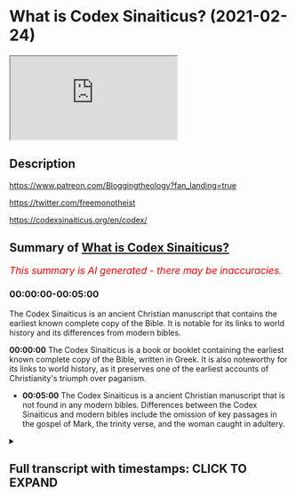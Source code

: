 # What is Codex Sinaiticus? (2021-02-24)

<iframe loading='lazy' allow='autoplay' src='https://www.youtube.com/embed/AWyVj0R2jhU'></iframe>

## Description

https://www.patreon.com/Bloggingtheology?fan_landing=true

https://twitter.com/freemonotheist

https://codexsinaiticus.org/en/codex/

## Summary of [What is Codex Sinaiticus?](https://www.youtube.com/watch?v=AWyVj0R2jhU)


*<span style="color:red; font-size:125%">This summary is AI generated - there may be inaccuracies</span>. [](/)*

### <a onclick="modifyYTiframeseektime('0')">00:00:00-00:05:00</a>

The Codex Sinaiticus is an ancient Christian manuscript that contains the earliest known complete copy of the Bible. It is notable for its links to world history and its differences from modern bibles.

**<a onclick="modifyYTiframeseektime('0')">00:00:00</a>** The Codex Sinaiticus is a book or booklet containing the earliest known complete copy of the Bible, written in Greek. It is also noteworthy for its links to world history, as it preserves one of the earliest accounts of Christianity's triumph over paganism.
* **<a onclick="modifyYTiframeseektime('300')">00:05:00</a>** The Codex Sinaiticus is a ancient Christian manuscript that is not found in any modern bibles. Differences between the Codex Sinaiticus and modern bibles include the omission of key passages in the gospel of Mark, the trinity verse, and the woman caught in adultery.

<details><summary><h2>Full transcript with timestamps: CLICK TO EXPAND</h2></summary>

<a onclick="modifyYTiframeseektime('1')">0:00:01</a> what is the codex sinaiticus  
<a onclick="modifyYTiframeseektime('3')">0:00:03</a> and why does it matter to us today i  
<a onclick="modifyYTiframeseektime('6')">0:00:06</a> think it matters  
<a onclick="modifyYTiframeseektime('7')">0:00:07</a> for two really important reasons which  
<a onclick="modifyYTiframeseektime('9')">0:00:09</a> i'll come to  
<a onclick="modifyYTiframeseektime('10')">0:00:10</a> shortly but firstly what is it what is  
<a onclick="modifyYTiframeseektime('13')">0:00:13</a> the codex sinaiticus  
<a onclick="modifyYTiframeseektime('15')">0:00:15</a> to answer that question i'm going to  
<a onclick="modifyYTiframeseektime('17')">0:00:17</a> read from  
<a onclick="modifyYTiframeseektime('18')">0:00:18</a> in a monastery library preserving codex  
<a onclick="modifyYTiframeseektime('20')">0:00:20</a> sinaiticus and the greek  
<a onclick="modifyYTiframeseektime('22')">0:00:22</a> written heritage this is a  
<a onclick="modifyYTiframeseektime('25')">0:00:25</a> book or booklet produced by the british  
<a onclick="modifyYTiframeseektime('27')">0:00:27</a> library  
<a onclick="modifyYTiframeseektime('28')">0:00:28</a> here in london about a mile and a half  
<a onclick="modifyYTiframeseektime('30')">0:00:30</a> from where i am sitting  
<a onclick="modifyYTiframeseektime('32')">0:00:32</a> and they house they store and preserve  
<a onclick="modifyYTiframeseektime('34')">0:00:34</a> the codex sinaiticus it's usually on  
<a onclick="modifyYTiframeseektime('36')">0:00:36</a> display i've seen it many times  
<a onclick="modifyYTiframeseektime('38')">0:00:38</a> unfortunately the moment it's closed  
<a onclick="modifyYTiframeseektime('40')">0:00:40</a> like so many other things  
<a onclick="modifyYTiframeseektime('42')">0:00:42</a> but i hope one day it'll be open and we  
<a onclick="modifyYTiframeseektime('43')">0:00:43</a> can see it again there is a website  
<a onclick="modifyYTiframeseektime('46')">0:00:46</a> dedicated to this text the codex  
<a onclick="modifyYTiframeseektime('48')">0:00:48</a> sinaiticus  
<a onclick="modifyYTiframeseektime('50')">0:00:50</a> produced by the british library and i'll  
<a onclick="modifyYTiframeseektime('51')">0:00:51</a> link to it in the description  
<a onclick="modifyYTiframeseektime('53')">0:00:53</a> below so firstly what is it well  
<a onclick="modifyYTiframeseektime('56')">0:00:56</a> the codex sinaiticus is a treasure  
<a onclick="modifyYTiframeseektime('59')">0:00:59</a> beyond price often described in  
<a onclick="modifyYTiframeseektime('62')">0:01:02</a> superlatives  
<a onclick="modifyYTiframeseektime('64')">0:01:04</a> this handwritten book is hard to  
<a onclick="modifyYTiframeseektime('67')">0:01:07</a> overestimate for its deep and continuing  
<a onclick="modifyYTiframeseektime('69')">0:01:09</a> significance  
<a onclick="modifyYTiframeseektime('71')">0:01:11</a> for many scholars it is the preeminent  
<a onclick="modifyYTiframeseektime('73')">0:01:13</a> christian bible  
<a onclick="modifyYTiframeseektime('75')">0:01:15</a> known to them as aleph that's the first  
<a onclick="modifyYTiframeseektime('77')">0:01:17</a> letter of the hebrew alphabet  
<a onclick="modifyYTiframeseektime('79')">0:01:19</a> or number one amongst christians  
<a onclick="modifyYTiframeseektime('82')">0:01:22</a> worldwide it is renowned for containing  
<a onclick="modifyYTiframeseektime('85')">0:01:25</a> the earliest complete copy of the bible  
<a onclick="modifyYTiframeseektime('88')">0:01:28</a> of the new testament so this is uh not  
<a onclick="modifyYTiframeseektime('91')">0:01:31</a> the original this is a  
<a onclick="modifyYTiframeseektime('92')">0:01:32</a> copy but it's the very very earliest  
<a onclick="modifyYTiframeseektime('94')">0:01:34</a> that we have  
<a onclick="modifyYTiframeseektime('96')">0:01:36</a> arguably it is also the earliest  
<a onclick="modifyYTiframeseektime('98')">0:01:38</a> christian  
<a onclick="modifyYTiframeseektime('99')">0:01:39</a> bible the ultimate antecedent of all  
<a onclick="modifyYTiframeseektime('102')">0:01:42</a> printed editions of the bible in  
<a onclick="modifyYTiframeseektime('105')">0:01:45</a> whatever language  
<a onclick="modifyYTiframeseektime('106')">0:01:46</a> anywhere in the world as one of the  
<a onclick="modifyYTiframeseektime('109')">0:01:49</a> earliest  
<a onclick="modifyYTiframeseektime('109')">0:01:49</a> luxury codices that's bound books  
<a onclick="modifyYTiframeseektime('113')">0:01:53</a> codices is plural for books codex is  
<a onclick="modifyYTiframeseektime('116')">0:01:56</a> singular  
<a onclick="modifyYTiframeseektime('117')">0:01:57</a> for book uh it's one of the earliest to  
<a onclick="modifyYTiframeseektime('119')">0:01:59</a> survive  
<a onclick="modifyYTiframeseektime('120')">0:02:00</a> from history in the ancient world the  
<a onclick="modifyYTiframeseektime('122')">0:02:02</a> codex  
<a onclick="modifyYTiframeseektime('123')">0:02:03</a> forms one of the most important  
<a onclick="modifyYTiframeseektime('125')">0:02:05</a> landmarks in the history  
<a onclick="modifyYTiframeseektime('127')">0:02:07</a> of the book what is more is pages offer  
<a onclick="modifyYTiframeseektime('130')">0:02:10</a> some of the most direct links with a  
<a onclick="modifyYTiframeseektime('133')">0:02:13</a> crucial turning point in world history  
<a onclick="modifyYTiframeseektime('135')">0:02:15</a> the triumph of the emperor constantine  
<a onclick="modifyYTiframeseektime('138')">0:02:18</a> the great  
<a onclick="modifyYTiframeseektime('139')">0:02:19</a> at the battle of the milvian bridge in  
<a onclick="modifyYTiframeseektime('141')">0:02:21</a> ad312  
<a onclick="modifyYTiframeseektime('143')">0:02:23</a> and the edict of milan in ad  
<a onclick="modifyYTiframeseektime('146')">0:02:26</a> 313 in which constantine formally  
<a onclick="modifyYTiframeseektime('149')">0:02:29</a> recognized christianity  
<a onclick="modifyYTiframeseektime('151')">0:02:31</a> and urged tolerance rather than  
<a onclick="modifyYTiframeseektime('153')">0:02:33</a> persecution of christians  
<a onclick="modifyYTiframeseektime('156')">0:02:36</a> bridging more than 1 600 years  
<a onclick="modifyYTiframeseektime('159')">0:02:39</a> codex sinaiticus is a vivid testament  
<a onclick="modifyYTiframeseektime('162')">0:02:42</a> to human invention and spiritual  
<a onclick="modifyYTiframeseektime('165')">0:02:45</a> inspiration  
<a onclick="modifyYTiframeseektime('167')">0:02:47</a> now one of the reasons it's called the  
<a onclick="modifyYTiframeseektime('169')">0:02:49</a> codex finite  
<a onclick="modifyYTiframeseektime('170')">0:02:50</a> vatic sinaiticus i should say is because  
<a onclick="modifyYTiframeseektime('173')">0:02:53</a> of where  
<a onclick="modifyYTiframeseektime('174')">0:02:54</a> it was found in the monastery of saint  
<a onclick="modifyYTiframeseektime('176')">0:02:56</a> catherine  
<a onclick="modifyYTiframeseektime('177')">0:02:57</a> on mount sinai now that's in egypt  
<a onclick="modifyYTiframeseektime('181')">0:03:01</a> and reputedly the place where moses  
<a onclick="modifyYTiframeseektime('184')">0:03:04</a> according to the book of exodus in the  
<a onclick="modifyYTiframeseektime('186')">0:03:06</a> bible received  
<a onclick="modifyYTiframeseektime('188')">0:03:08</a> revelation from god the torah and had  
<a onclick="modifyYTiframeseektime('190')">0:03:10</a> that encounter  
<a onclick="modifyYTiframeseektime('191')">0:03:11</a> with god and that's why the monastery  
<a onclick="modifyYTiframeseektime('193')">0:03:13</a> was built there probably in the early  
<a onclick="modifyYTiframeseektime('195')">0:03:15</a> 4th century to  
<a onclick="modifyYTiframeseektime('197')">0:03:17</a> commemorate that extraordinary event  
<a onclick="modifyYTiframeseektime('201')">0:03:21</a> as it survives today the codex  
<a onclick="modifyYTiframeseektime('203')">0:03:23</a> sinaiticus  
<a onclick="modifyYTiframeseektime('204')">0:03:24</a> comprises just over 400 large leaves  
<a onclick="modifyYTiframeseektime('208')">0:03:28</a> of prepared animal skin in calf so  
<a onclick="modifyYTiframeseektime('211')">0:03:31</a> the book is made about animal skin  
<a onclick="modifyYTiframeseektime('214')">0:03:34</a> on the parchment leaves is written about  
<a onclick="modifyYTiframeseektime('217')">0:03:37</a> half of the old testament  
<a onclick="modifyYTiframeseektime('219')">0:03:39</a> and apocrypha the whole of the new  
<a onclick="modifyYTiframeseektime('222')">0:03:42</a> testament  
<a onclick="modifyYTiframeseektime('223')">0:03:43</a> and two early christian texts not found  
<a onclick="modifyYTiframeseektime('226')">0:03:46</a> in modern bibles an epistle  
<a onclick="modifyYTiframeseektime('229')">0:03:49</a> described ascribed to the apostle  
<a onclick="modifyYTiframeseektime('232')">0:03:52</a> barnabas and the shepherd by the early  
<a onclick="modifyYTiframeseektime('236')">0:03:56</a> 2nd century  
<a onclick="modifyYTiframeseektime('237')">0:03:57</a> roman writer hermas now  
<a onclick="modifyYTiframeseektime('240')">0:04:00</a> there's a bit of confusion here  
<a onclick="modifyYTiframeseektime('241')">0:04:01</a> potentially because  
<a onclick="modifyYTiframeseektime('243')">0:04:03</a> many people have heard of something  
<a onclick="modifyYTiframeseektime('244')">0:04:04</a> called the gospel of barnabas and some  
<a onclick="modifyYTiframeseektime('246')">0:04:06</a> muslims think that this is  
<a onclick="modifyYTiframeseektime('248')">0:04:08</a> uh an authentic text going back to the  
<a onclick="modifyYTiframeseektime('251')">0:04:11</a> apostle barnabas  
<a onclick="modifyYTiframeseektime('252')">0:04:12</a> well i'm afraid um every scholar in the  
<a onclick="modifyYTiframeseektime('255')">0:04:15</a> world who's ever looked at this  
<a onclick="modifyYTiframeseektime('257')">0:04:17</a> considers the gospel of barnabas that we  
<a onclick="modifyYTiframeseektime('259')">0:04:19</a> have  
<a onclick="modifyYTiframeseektime('260')">0:04:20</a> access to today to be a renaissance  
<a onclick="modifyYTiframeseektime('262')">0:04:22</a> forgery  
<a onclick="modifyYTiframeseektime('263')">0:04:23</a> it doesn't go back to the first century  
<a onclick="modifyYTiframeseektime('265')">0:04:25</a> barnabas being of course  
<a onclick="modifyYTiframeseektime('266')">0:04:26</a> a companion of paul who we had a big  
<a onclick="modifyYTiframeseektime('268')">0:04:28</a> falling out with that's another story  
<a onclick="modifyYTiframeseektime('270')">0:04:30</a> so no one thinks that no one who is an  
<a onclick="modifyYTiframeseektime('272')">0:04:32</a> expert in the field thinks the gospel of  
<a onclick="modifyYTiframeseektime('274')">0:04:34</a> barnabas is authentic i'm afraid  
<a onclick="modifyYTiframeseektime('277')">0:04:37</a> but the epistle of barnabas the letter  
<a onclick="modifyYTiframeseektime('279')">0:04:39</a> of barnabas  
<a onclick="modifyYTiframeseektime('280')">0:04:40</a> goes back to the uh the second century  
<a onclick="modifyYTiframeseektime('283')">0:04:43</a> or or earlier  
<a onclick="modifyYTiframeseektime('284')">0:04:44</a> and is found in this codex and was  
<a onclick="modifyYTiframeseektime('286')">0:04:46</a> considered part of the bible the new  
<a onclick="modifyYTiframeseektime('288')">0:04:48</a> testament  
<a onclick="modifyYTiframeseektime('289')">0:04:49</a> inspired by god and then we have this  
<a onclick="modifyYTiframeseektime('292')">0:04:52</a> thing called the shepherd of  
<a onclick="modifyYTiframeseektime('293')">0:04:53</a> the shepherd of hermes hermes was an  
<a onclick="modifyYTiframeseektime('295')">0:04:55</a> early second century roman  
<a onclick="modifyYTiframeseektime('298')">0:04:58</a> guy and his uh work uh his  
<a onclick="modifyYTiframeseektime('301')">0:05:01</a> uh is considered scripture by many in  
<a onclick="modifyYTiframeseektime('304')">0:05:04</a> the early church  
<a onclick="modifyYTiframeseektime('305')">0:05:05</a> as well but you will not find it  
<a onclick="modifyYTiframeseektime('308')">0:05:08</a> anywhere  
<a onclick="modifyYTiframeseektime('308')">0:05:08</a> in modern bibles this is my modern bible  
<a onclick="modifyYTiframeseektime('310')">0:05:10</a> and you will not find it anywhere here  
<a onclick="modifyYTiframeseektime('312')">0:05:12</a> or any other modern bible in the world  
<a onclick="modifyYTiframeseektime('315')">0:05:15</a> and this is one of the points i wanted  
<a onclick="modifyYTiframeseektime('317')">0:05:17</a> to  
<a onclick="modifyYTiframeseektime('317')">0:05:17</a> uh make about the significance of this  
<a onclick="modifyYTiframeseektime('319')">0:05:19</a> text and i'll come back to that in a  
<a onclick="modifyYTiframeseektime('320')">0:05:20</a> second  
<a onclick="modifyYTiframeseektime('322')">0:05:22</a> all of these texts in the new testament  
<a onclick="modifyYTiframeseektime('324')">0:05:24</a> of course are in greek  
<a onclick="modifyYTiframeseektime('326')">0:05:26</a> uh and the this is it appears in the  
<a onclick="modifyYTiframeseektime('328')">0:05:28</a> original  
<a onclick="modifyYTiframeseektime('329')">0:05:29</a> um vernacular language the language that  
<a onclick="modifyYTiframeseektime('331')">0:05:31</a> people spoke in the  
<a onclick="modifyYTiframeseektime('333')">0:05:33</a> roman empire which was called coiner  
<a onclick="modifyYTiframeseektime('335')">0:05:35</a> greek  
<a onclick="modifyYTiframeseektime('336')">0:05:36</a> so uh just ex uh  
<a onclick="modifyYTiframeseektime('339')">0:05:39</a> there's no there's no confusion the the  
<a onclick="modifyYTiframeseektime('341')">0:05:41</a> romans typically didn't speak latin they  
<a onclick="modifyYTiframeseektime('343')">0:05:43</a> spoke greek  
<a onclick="modifyYTiframeseektime('345')">0:05:45</a> uh coin or greek and the old testament  
<a onclick="modifyYTiframeseektime('348')">0:05:48</a> in this version is also in greek  
<a onclick="modifyYTiframeseektime('350')">0:05:50</a> although  
<a onclick="modifyYTiframeseektime('350')">0:05:50</a> it's in a slightly different form of  
<a onclick="modifyYTiframeseektime('353')">0:05:53</a> greek called the septuagint  
<a onclick="modifyYTiframeseektime('355')">0:05:55</a> and that goes back to the second and  
<a onclick="modifyYTiframeseektime('356')">0:05:56</a> third centuries bc when it was  
<a onclick="modifyYTiframeseektime('358')">0:05:58</a> translated  
<a onclick="modifyYTiframeseektime('359')">0:05:59</a> and in amongst these books in the codex  
<a onclick="modifyYTiframeseektime('362')">0:06:02</a> santiagos are  
<a onclick="modifyYTiframeseektime('363')">0:06:03</a> tobit judith 1 and 4 maccabees the book  
<a onclick="modifyYTiframeseektime('366')">0:06:06</a> of wisdom the book of tobit  
<a onclick="modifyYTiframeseektime('368')">0:06:08</a> and 2 esdras now all these books  
<a onclick="modifyYTiframeseektime('371')">0:06:11</a> are in the modern catholic canon well  
<a onclick="modifyYTiframeseektime('374')">0:06:14</a> apart from four maccabees they've only  
<a onclick="modifyYTiframeseektime('376')">0:06:16</a> got  
<a onclick="modifyYTiframeseektime('376')">0:06:16</a> one and two maccabees four maccabees is  
<a onclick="modifyYTiframeseektime('379')">0:06:19</a> in the orthodox canon the russian and  
<a onclick="modifyYTiframeseektime('381')">0:06:21</a> greek orthodox  
<a onclick="modifyYTiframeseektime('382')">0:06:22</a> but what one of the points um i wanted  
<a onclick="modifyYTiframeseektime('385')">0:06:25</a> to make here  
<a onclick="modifyYTiframeseektime('386')">0:06:26</a> is the is just to emphasize that what  
<a onclick="modifyYTiframeseektime('389')">0:06:29</a> makes  
<a onclick="modifyYTiframeseektime('389')">0:06:29</a> up the bible the books that comes to con  
<a onclick="modifyYTiframeseektime('392')">0:06:32</a> that make up the canon  
<a onclick="modifyYTiframeseektime('393')">0:06:33</a> of the christian bible uh differ  
<a onclick="modifyYTiframeseektime('396')">0:06:36</a> depending on which era you're asking the  
<a onclick="modifyYTiframeseektime('399')">0:06:39</a> question of  
<a onclick="modifyYTiframeseektime('400')">0:06:40</a> and which church you're asking uh  
<a onclick="modifyYTiframeseektime('403')">0:06:43</a> christians have different bibles with  
<a onclick="modifyYTiframeseektime('404')">0:06:44</a> different books  
<a onclick="modifyYTiframeseektime('406')">0:06:46</a> even the new testament is different uh  
<a onclick="modifyYTiframeseektime('409')">0:06:49</a> in some respects has different books  
<a onclick="modifyYTiframeseektime('411')">0:06:51</a> in it so it's a much more open-ended um  
<a onclick="modifyYTiframeseektime('415')">0:06:55</a> process and it was never fixed uh like  
<a onclick="modifyYTiframeseektime('418')">0:06:58</a> the quran is with  
<a onclick="modifyYTiframeseektime('419')">0:06:59</a> a certain number of chapters that all  
<a onclick="modifyYTiframeseektime('421')">0:07:01</a> people agree on  
<a onclick="modifyYTiframeseektime('422')">0:07:02</a> and christians still disagree today on  
<a onclick="modifyYTiframeseektime('424')">0:07:04</a> which books go up the bi  
<a onclick="modifyYTiframeseektime('426')">0:07:06</a> make up the bible and this has doctrinal  
<a onclick="modifyYTiframeseektime('428')">0:07:08</a> implications because the catholic canon  
<a onclick="modifyYTiframeseektime('430')">0:07:10</a> includes one maccabees for example which  
<a onclick="modifyYTiframeseektime('434')">0:07:14</a> um they understand to teach the doctrine  
<a onclick="modifyYTiframeseektime('436')">0:07:16</a> of purgatory  
<a onclick="modifyYTiframeseektime('437')">0:07:17</a> and the legitimacy of praying to saints  
<a onclick="modifyYTiframeseektime('440')">0:07:20</a> that's a different subject  
<a onclick="modifyYTiframeseektime('441')">0:07:21</a> so it matters which books make up the  
<a onclick="modifyYTiframeseektime('443')">0:07:23</a> bible it creates  
<a onclick="modifyYTiframeseektime('445')">0:07:25</a> informs doctrine of the churches  
<a onclick="modifyYTiframeseektime('448')">0:07:28</a> so that's one of the really important  
<a onclick="modifyYTiframeseektime('450')">0:07:30</a> reasons  
<a onclick="modifyYTiframeseektime('451')">0:07:31</a> but the another reason is is what's not  
<a onclick="modifyYTiframeseektime('455')">0:07:35</a> in  
<a onclick="modifyYTiframeseektime('455')">0:07:35</a> the codex sinaiticus lots of things are  
<a onclick="modifyYTiframeseektime('458')">0:07:38</a> not in this  
<a onclick="modifyYTiframeseektime('458')">0:07:38</a> codex which are in modern bibles for  
<a onclick="modifyYTiframeseektime('460')">0:07:40</a> example  
<a onclick="modifyYTiframeseektime('461')">0:07:41</a> the really famous story of the woman  
<a onclick="modifyYTiframeseektime('464')">0:07:44</a> caught in adultery  
<a onclick="modifyYTiframeseektime('466')">0:07:46</a> in john's gospel uh chapter seven  
<a onclick="modifyYTiframeseektime('468')">0:07:48</a> chapter eight  
<a onclick="modifyYTiframeseektime('469')">0:07:49</a> which is in all modern bibles but it's  
<a onclick="modifyYTiframeseektime('471')">0:07:51</a> not in the codex sonyaticus that's  
<a onclick="modifyYTiframeseektime('474')">0:07:54</a> because it wasn't part  
<a onclick="modifyYTiframeseektime('475')">0:07:55</a> of john's gospel then another  
<a onclick="modifyYTiframeseektime('479')">0:07:59</a> thing that's missing are the  
<a onclick="modifyYTiframeseektime('480')">0:08:00</a> resurrection appearances believe it or  
<a onclick="modifyYTiframeseektime('482')">0:08:02</a> not  
<a onclick="modifyYTiframeseektime('482')">0:08:02</a> in the earliest gospel of mark there are  
<a onclick="modifyYTiframeseektime('484')">0:08:04</a> no resurrection appearances  
<a onclick="modifyYTiframeseektime('486')">0:08:06</a> in the earliest gospel according to the  
<a onclick="modifyYTiframeseektime('488')">0:08:08</a> earliest new testament  
<a onclick="modifyYTiframeseektime('490')">0:08:10</a> what else is different um there are a  
<a onclick="modifyYTiframeseektime('492')">0:08:12</a> number the famous trinity verse  
<a onclick="modifyYTiframeseektime('494')">0:08:14</a> of uh 1 john 5 7. it goes without saying  
<a onclick="modifyYTiframeseektime('498')">0:08:18</a> is not  
<a onclick="modifyYTiframeseektime('499')">0:08:19</a> in the earliest new testament we have  
<a onclick="modifyYTiframeseektime('501')">0:08:21</a> that's a  
<a onclick="modifyYTiframeseektime('502')">0:08:22</a> much much later medieval uh insertion  
<a onclick="modifyYTiframeseektime('505')">0:08:25</a> into the text now there are dozens of  
<a onclick="modifyYTiframeseektime('508')">0:08:28</a> other much  
<a onclick="modifyYTiframeseektime('508')">0:08:28</a> smaller differences which i'm not going  
<a onclick="modifyYTiframeseektime('510')">0:08:30</a> to list uh you can discover for yourself  
<a onclick="modifyYTiframeseektime('513')">0:08:33</a> if you go on the website where the codex  
<a onclick="modifyYTiframeseektime('516')">0:08:36</a> differs from  
<a onclick="modifyYTiframeseektime('517')">0:08:37</a> modern bibles um so that this  
<a onclick="modifyYTiframeseektime('520')">0:08:40</a> causes them to question the whole idea  
<a onclick="modifyYTiframeseektime('522')">0:08:42</a> of of the preservation of the bible  
<a onclick="modifyYTiframeseektime('524')">0:08:44</a> and what is and what isn't the word of  
<a onclick="modifyYTiframeseektime('526')">0:08:46</a> god which books are scripture and  
<a onclick="modifyYTiframeseektime('528')">0:08:48</a> inspired by god well  
<a onclick="modifyYTiframeseektime('529')">0:08:49</a> depends who you ask and it matters as i  
<a onclick="modifyYTiframeseektime('532')">0:08:52</a> say  
<a onclick="modifyYTiframeseektime('532')">0:08:52</a> for doctrine and some really important  
<a onclick="modifyYTiframeseektime('536')">0:08:56</a> much much love stories like the woman  
<a onclick="modifyYTiframeseektime('538')">0:08:58</a> caught in adultery  
<a onclick="modifyYTiframeseektime('539')">0:08:59</a> are simply not part of the early bible  
<a onclick="modifyYTiframeseektime('541')">0:09:01</a> manuscripts certainly not our earliest  
<a onclick="modifyYTiframeseektime('543')">0:09:03</a> one  
<a onclick="modifyYTiframeseektime('544')">0:09:04</a> and uh it was it became part of the  
<a onclick="modifyYTiframeseektime('546')">0:09:06</a> bible much later  
<a onclick="modifyYTiframeseektime('549')">0:09:09</a> so um that's all i want to say about  
<a onclick="modifyYTiframeseektime('552')">0:09:12</a> this  
<a onclick="modifyYTiframeseektime('552')">0:09:12</a> now i do recommend you look into this  
<a onclick="modifyYTiframeseektime('554')">0:09:14</a> more  
<a onclick="modifyYTiframeseektime('555')">0:09:15</a> and i just want to emphasize as i say  
<a onclick="modifyYTiframeseektime('557')">0:09:17</a> the idea that the canon of scripture is  
<a onclick="modifyYTiframeseektime('559')">0:09:19</a> not  
<a onclick="modifyYTiframeseektime('560')">0:09:20</a> fixed it depends on which church you go  
<a onclick="modifyYTiframeseektime('562')">0:09:22</a> to and what you want to believe  
<a onclick="modifyYTiframeseektime('564')">0:09:24</a> and this affects doctrine and secondly  
<a onclick="modifyYTiframeseektime('567')">0:09:27</a> that the earliest manuscript that we  
<a onclick="modifyYTiframeseektime('568')">0:09:28</a> have is missing some really key  
<a onclick="modifyYTiframeseektime('571')">0:09:31</a> passages the resurrection appearances in  
<a onclick="modifyYTiframeseektime('574')">0:09:34</a> the gospel of mark  
<a onclick="modifyYTiframeseektime('575')">0:09:35</a> the woman caught on adultery the  
<a onclick="modifyYTiframeseektime('577')">0:09:37</a> trinitarian verse and so on they're all  
<a onclick="modifyYTiframeseektime('580')">0:09:40</a> missing  
<a onclick="modifyYTiframeseektime('580')">0:09:40</a> from this manuscript and the trini and  
<a onclick="modifyYTiframeseektime('583')">0:09:43</a> the codex sonyasakas is their most  
<a onclick="modifyYTiframeseektime('585')">0:09:45</a> important single manuscript  
<a onclick="modifyYTiframeseektime('588')">0:09:48</a> in the world this is the the mother of  
<a onclick="modifyYTiframeseektime('591')">0:09:51</a> all manuscripts  
<a onclick="modifyYTiframeseektime('593')">0:09:53</a> so i hope that was of interest until  
<a onclick="modifyYTiframeseektime('595')">0:09:55</a> next time  

</details>
